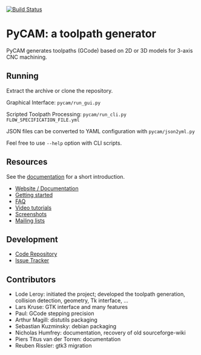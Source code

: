 [![Build Status](https://travis-ci.org/SebKuzminsky/pycam.svg?branch=master)](https://travis-ci.org/SebKuzminsky/pycam)

# PyCAM: a toolpath generator

PyCAM generates toolpaths (GCode) based on 2D or 3D models for 3-axis CNC machining.


## Running

Extract the archive or clone the repository.

Graphical Interface: `pycam/run_gui.py`

Scripted Toolpath Processing: `pycam/run_cli.py FLOW_SPECIFICATION_FILE.yml`

JSON files can be converted to YAML configuration with `pycam/json2yml.py`

Feel free to use `--help` option with CLI scripts.

## Resources

See the [documentation](http://pycam.sourceforge.net/introduction/) for a short introduction.

* [Website / Documentation](http://pycam.sf.net/)
* [Getting started](http://pycam.sf.net/getting-started.md)
* [FAQ](http://pycam.sf.net/faq.md)
* [Video tutorials](http://vimeo.com/channels/pycam)
* [Screenshots](http://pycam.sourceforge.net/screenshots/)
* [Mailing lists](https://sourceforge.net/p/pycam/mailman/)


## Development

* [Code Repository](https://github.com/SebKuzminsky/pycam)
* [Issue Tracker](https://github.com/SebKuzminsky/pycam/issues)


## Contributors

* Lode Leroy: initiated the project; developed the toolpath generation,
  collision detection, geometry, Tk interface, ...
* Lars Kruse: GTK interface and many features
* Paul: GCode stepping precision
* Arthur Magill: distutils packaging
* Sebastian Kuzminsky: debian packaging
* Nicholas Humfrey: documentation, recovery of old sourceforge-wiki
* Piers Titus van der Torren: documentation
* Reuben Rissler: gtk3 migration
